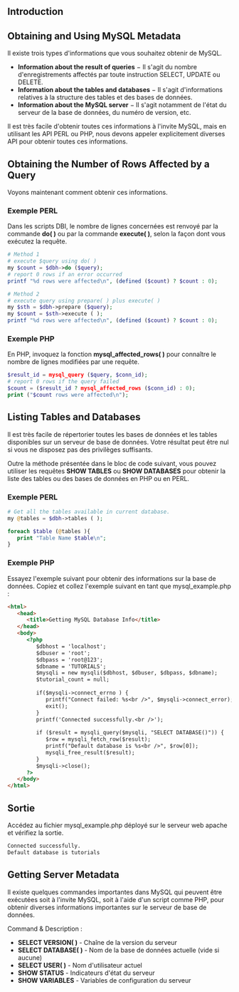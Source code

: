 ## Introduction

## Obtaining and Using MySQL Metadata

Il existe trois types d'informations que vous souhaitez obtenir de MySQL.

  - **Information about the result of queries** − Il s'agit du nombre d'enregistrements affectés par toute instruction SELECT, UPDATE ou DELETE.
  - **Information about the tables and databases** − Il s'agit d'informations relatives à la structure des tables et des bases de données.
  - **Information about the MySQL server** − Il s'agit notamment de l'état du serveur de la base de données, du numéro de version, etc.

Il est très facile d'obtenir toutes ces informations à l'invite MySQL, mais en utilisant les API PERL ou PHP, nous devons 
appeler explicitement diverses API pour obtenir toutes ces informations.

## Obtaining the Number of Rows Affected by a Query

Voyons maintenant comment obtenir ces informations.

### Exemple PERL

Dans les scripts DBI, le nombre de lignes concernées est renvoyé par la commande **do( )** ou par la commande
**execute( )**, selon la façon dont vous exécutez la requête.

``` php
# Method 1
# execute $query using do( )
my $count = $dbh->do ($query);
# report 0 rows if an error occurred
printf "%d rows were affected\n", (defined ($count) ? $count : 0);

# Method 2
# execute query using prepare( ) plus execute( )
my $sth = $dbh->prepare ($query);
my $count = $sth->execute ( );
printf "%d rows were affected\n", (defined ($count) ? $count : 0);
```

### Exemple PHP

En PHP, invoquez la fonction **mysql_affected_rows( )** pour connaître le nombre de lignes modifiées par une requête.

``` php
$result_id = mysql_query ($query, $conn_id);
# report 0 rows if the query failed
$count = ($result_id ? mysql_affected_rows ($conn_id) : 0);
print ("$count rows were affected\n");
```

## Listing Tables and Databases

Il est très facile de répertorier toutes les bases de données et les tables disponibles sur un serveur de base de 
données. Votre résultat peut être nul si vous ne disposez pas des privilèges suffisants.

Outre la méthode présentée dans le bloc de code suivant, vous pouvez utiliser les requêtes **SHOW TABLES**
ou **SHOW DATABASES** pour obtenir la liste des tables ou des bases de données en PHP ou en PERL.

### Exemple PERL

``` php
# Get all the tables available in current database.
my @tables = $dbh->tables ( );

foreach $table (@tables ){
   print "Table Name $table\n";
}
```

### Exemple PHP

Essayez l'exemple suivant pour obtenir des informations sur la base de données.
Copiez et collez l'exemple suivant en tant que mysql_example.php :

``` html
<html>
   <head>
      <title>Getting MySQL Database Info</title>
   </head>
   <body>
      <?php
         $dbhost = 'localhost';
         $dbuser = 'root';
         $dbpass = 'root@123';
         $dbname = 'TUTORIALS';
         $mysqli = new mysqli($dbhost, $dbuser, $dbpass, $dbname);
         $tutorial_count = null;
		 
         if($mysqli->connect_errno ) {
            printf("Connect failed: %s<br />", $mysqli->connect_error);
            exit();
         }
         printf('Connected successfully.<br />');
		 
         if ($result = mysqli_query($mysqli, "SELECT DATABASE()")) {
            $row = mysqli_fetch_row($result);
            printf("Default database is %s<br />", $row[0]);
            mysqli_free_result($result);
         }
         $mysqli->close();
      ?>
   </body>
</html>
```

## Sortie

Accédez au fichier mysql_example.php déployé sur le serveur web apache et vérifiez la sortie.

``` bash
Connected successfully.
Default database is tutorials
```

## Getting Server Metadata

Il existe quelques commandes importantes dans MySQL qui peuvent être exécutées soit à l'invite MySQL, soit 
à l'aide d'un script comme PHP, pour obtenir diverses informations importantes sur le serveur de base de données.

Command & Description :

  - **SELECT VERSION( )** - Chaîne de la version du serveur
  - **SELECT DATABASE( )** - Nom de la base de données actuelle (vide si aucune)
  - **SELECT USER( )** - Nom d'utilisateur actuel
  - **SHOW STATUS** - Indicateurs d'état du serveur
  - **SHOW VARIABLES** - Variables de configuration du serveur
